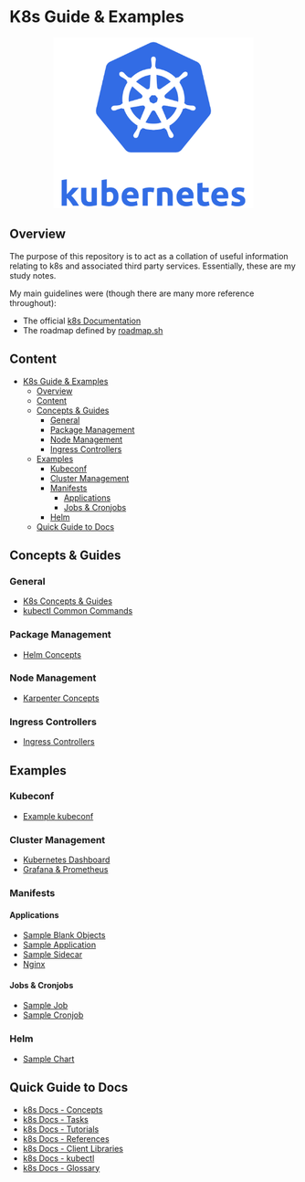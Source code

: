 # K8s Guide & Examples

<p align="center">
    <img src="./imgs/k8s_logo.png" width="350" height="300">
</p>

## Overview

The purpose of this repository is to act as a collation of useful information 
relating to k8s and associated third party services. Essentially, these are my 
study notes.

My main guidelines were (though there are many more reference throughout):
* The official [k8s Documentation](https://kubernetes.io/docs/home/)
* The roadmap defined by [roadmap.sh](https://roadmap.sh/kubernetes)

## Content

- [K8s Guide \& Examples](#k8s-guide--examples)
  - [Overview](#overview)
  - [Content](#content)
  - [Concepts \& Guides](#concepts--guides)
    - [General](#general)
    - [Package Management](#package-management)
    - [Node Management](#node-management)
    - [Ingress Controllers](#ingress-controllers)
  - [Examples](#examples)
    - [Kubeconf](#kubeconf)
    - [Cluster Management](#cluster-management)
    - [Manifests](#manifests)
      - [Applications](#applications)
      - [Jobs \& Cronjobs](#jobs--cronjobs)
    - [Helm](#helm)
  - [Quick Guide to Docs](#quick-guide-to-docs)

## Concepts & Guides

### General 

* [K8s Concepts & Guides](./docs/K8S_CONCEPTS.md)
* [kubectl Common Commands](./docs/KUBECTL_COMMANDS.md)

### Package Management

* [Helm Concepts](./docs/HELM_CONCEPTS.md)

### Node Management

* [Karpenter Concepts](./docs/KARPENTER_CONCEPTS.md)

### Ingress Controllers

* [Ingress Controllers](./docs/INGRESS_CONTROLLERS.md) 

## Examples 

### Kubeconf

* [Example kubeconf](./example-kubeconf/)

### Cluster Management

* [Kubernetes Dashboard](./example-cluster-management/kubernetes-dashboard/STEPS.md)
* [Grafana & Prometheus](./example-cluster-management/grafana/STEPS.md)

### Manifests

#### Applications

* [Sample Blank Objects](./example-apps/blank-sample-objects/)
* [Sample Application](./example-apps/sample-app/STEPS.md)
* [Sample Sidecar](./example-apps/sample-sidecar/STEPS.md)
* [Nginx](./example-apps/nginx/STEPS.md)

#### Jobs & Cronjobs

* [Sample Job](./example-jobs/sample-cronjob/STEPS.md)
* [Sample Cronjob](./example-jobs/sample-cronjob/STEPS.md)

### Helm

* [Sample Chart](./example-helm-charts/sample-chart/)

## Quick Guide to Docs

* [k8s Docs - Concepts](https://kubernetes.io/docs/concepts/)
* [k8s Docs - Tasks](https://kubernetes.io/docs/tasks/)
* [k8s Docs - Tutorials](https://kubernetes.io/docs/tutorials/)
* [k8s Docs - References](https://kubernetes.io/docs/reference/)
* [k8s Docs - Client Libraries](https://kubernetes.io/docs/reference/using-api/client-libraries/)
* [k8s Docs - kubectl](https://kubernetes.io/docs/reference/kubectl/)
* [k8s Docs - Glossary](https://kubernetes.io/docs/reference/glossary/?)